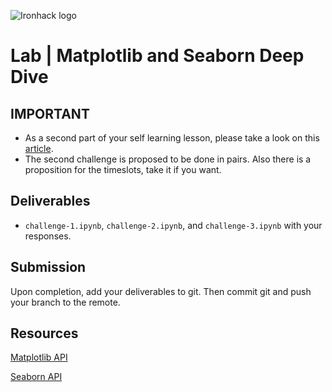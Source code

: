 ![Ironhack logo](https://i.imgur.com/1QgrNNw.png)

# Lab | Matplotlib and Seaborn Deep Dive

## IMPORTANT
* As a second part of your self learning lesson, please take a look on this [article](https://medium.com/sfu-big-data/advanced-visualization-for-data-scientists-with-matplotlib-15c28863c41c).
* The second challenge is proposed to be done in pairs. Also there is a proposition for the timeslots, take it if you want.


## Deliverables

- `challenge-1.ipynb`, `challenge-2.ipynb`, and `challenge-3.ipynb` with your responses.

## Submission

Upon completion, add your deliverables to git. Then commit git and push your branch to the remote.

## Resources

[Matplotlib API](https://matplotlib.org/api/index.html)

[Seaborn API](https://seaborn.pydata.org/api.html)

